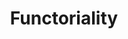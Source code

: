 ---
title: Functoriality
url: http://bartoszmilewski.com/2015/02/03/functoriality/
authors:
- Bartosz Milewski
type: article
tags:
- category theory
- functors
doHaskell-type: blog post
dohaskell-collections:
- Category Theory for Programmers by Bartosz Milewski
dohaskell-year: 2015
---